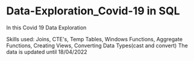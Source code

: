 # Data-Exploration_Covid-19 in SQL
In this Covid 19 Data Exploration 

Skills used: Joins, CTE's, Temp Tables, Windows Functions, Aggregate Functions, Creating Views, Converting Data Types(cast and convert)
The data is updated until 18/04/2022
